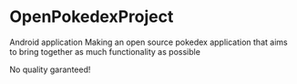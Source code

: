 OpenPokedexProject
==================
Android application
Making an open source pokedex application that aims to bring together as much functionality as possible

No quality garanteed!
